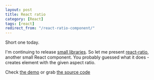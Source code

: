 ```yaml
---
layout: post
title: React ratio
category: [React]
tags: [react]
redirect_from: "/react-ratio-component/"
---
```


Short one today.

I'm continuing to release [small libraries](/has-tabbed-aka-should-i-release-small-libraries/).
So let me present [react-ratio](https://www.npmjs.com/package/react-ratio), another small React component.
You probably guessed what it does - creates element with the given aspect ratio.

Check [the demo](https://stanko.github.io/react-ratio/) or grab [the source code](https://github.com/Stanko/react-ratio)
